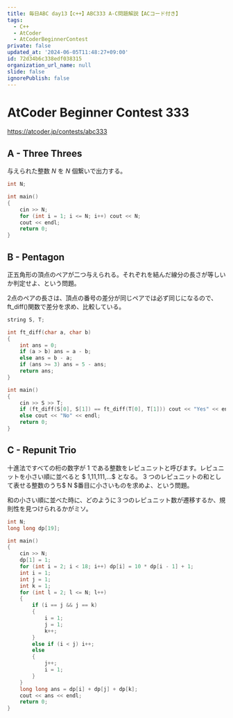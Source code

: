 ```yaml
---
title: 毎日ABC day13【c++】ABC333 A-C問題解説【ACコード付き】
tags:
  - C++
  - AtCoder
  - AtCoderBeginnerContest
private: false
updated_at: '2024-06-05T11:48:27+09:00'
id: 72d34b6c338edf038315
organization_url_name: null
slide: false
ignorePublish: false
---
```

# AtCoder Beginner Contest 333

https://atcoder.jp/contests/abc333

## A - Three Threes
与えられた整数 $N$ を $N$ 個繋いで出力する。

```cpp
int N;

int main()
{
	cin >> N;
	for (int i = 1; i <= N; i++) cout << N;
	cout << endl;
	return 0;
}
```
## B - Pentagon
正五角形の頂点のペアが二つ与えられる。それぞれを結んだ線分の長さが等しいか判定せよ、という問題。

2点のペアの長さは、頂点の番号の差分が同じペアでは必ず同じになるので、ft_diff()関数で差分を求め、比較している。

```cpp
string S, T;

int	ft_diff(char a, char b)
{
	int ans = 0;
	if (a > b) ans = a - b;
	else ans = b - a;
	if (ans >= 3) ans = 5 - ans;
	return ans;
}

int main()
{
	cin >> S >> T;
	if (ft_diff(S[0], S[1]) == ft_diff(T[0], T[1])) cout << "Yes" << endl;
	else cout << "No" << endl;
	return 0;
}
```
## C - Repunit Trio
十進法ですべての桁の数字が 
1 である整数をレピュニットと呼びます。レピュニットを小さい順に並べると $
1,11,111,…$ となる。
3 つのレピュニットの和として表せる整数のうち$ 
N $番目に小さいものを求めよ、という問題。

和の小さい順に並べた時に、どのように３つのレピュニット数が遷移するか、規則性を見つけられるかがミソ。

```cpp
int N;
long long dp[19];

int main()
{
	cin >> N;
	dp[1] = 1;
	for (int i = 2; i < 18; i++) dp[i] = 10 * dp[i - 1] + 1;
	int i = 1;
	int j = 1;
	int k = 1;
	for (int l = 2; l <= N; l++)
	{
		if (i == j && j == k)
		{
			i = 1;
			j = 1;
			k++;
		}
		else if (i < j) i++;
		else
		{
			j++;
			i = 1;
		}
	}
	long long ans = dp[i] + dp[j] + dp[k];
	cout << ans << endl;
	return 0;
}
```
